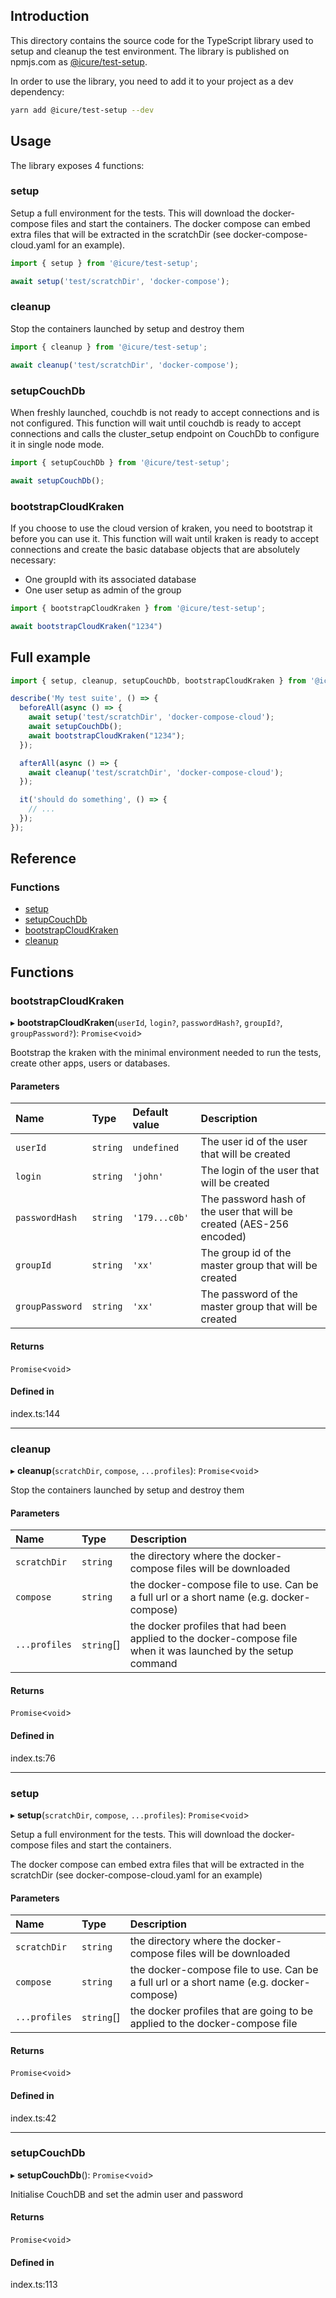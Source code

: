 ## Introduction

This directory contains the source code for the TypeScript library used to setup and cleanup the test environment.
The library is published on npmjs.com as [@icure/test-setup](https://www.npmjs.com/package/@icure/test-setup).

In order to use the library, you need to add it to your project as a dev dependency:

```bash
yarn add @icure/test-setup --dev
```

## Usage

The library exposes 4 functions:

### setup

Setup a full environment for the tests. This will download the docker-compose files and start the containers.
The docker compose can embed extra files that will be extracted in the scratchDir (see docker-compose-cloud.yaml for an example).

```typescript
import { setup } from '@icure/test-setup';

await setup('test/scratchDir', 'docker-compose');
```

### cleanup

Stop the containers launched by setup and destroy them

```typescript
import { cleanup } from '@icure/test-setup';

await cleanup('test/scratchDir', 'docker-compose');
```

### setupCouchDb

When freshly launched, couchdb is not ready to accept connections and is not configured. This function will wait until couchdb is ready to accept connections and calls the cluster_setup endpoint on CouchDb to configure it in single node mode.

```typescript
import { setupCouchDb } from '@icure/test-setup';

await setupCouchDb();
```

### bootstrapCloudKraken

If you choose to use the cloud version of kraken, you need to bootstrap it before you can use it.
This function will wait until kraken is ready to accept connections and create the basic database objects that are absolutely necessary:

* One groupId with its associated database
* One user setup as admin of the group

```typescript
import { bootstrapCloudKraken } from '@icure/test-setup';

await bootstrapCloudKraken("1234")
```

## Full example

```typescript
import { setup, cleanup, setupCouchDb, bootstrapCloudKraken } from '@icure/test-setup';

describe('My test suite', () => {
  beforeAll(async () => {
    await setup('test/scratchDir', 'docker-compose-cloud');
    await setupCouchDb();
    await bootstrapCloudKraken("1234");
  });

  afterAll(async () => {
    await cleanup('test/scratchDir', 'docker-compose-cloud');
  });

  it('should do something', () => {
    // ...
  });
});
```

## Reference

### Functions

- [setup](README.md#setup)
- [setupCouchDb](README.md#setupcouchdb)
- [bootstrapCloudKraken](README.md#bootstrapcloudkraken)
- [cleanup](README.md#cleanup)

## Functions

### bootstrapCloudKraken

▸ **bootstrapCloudKraken**(`userId`, `login?`, `passwordHash?`, `groupId?`, `groupPassword?`): `Promise`<`void`>

Bootstrap the kraken with the minimal environment needed to run the tests, create other apps, users or databases.

#### Parameters

| Name            | Type     | Default value | Description                                                          |
|:----------------|:---------|:--------------|:---------------------------------------------------------------------|
| `userId`        | `string` | `undefined`   | The user id of the user that will be created                         |
| `login`         | `string` | `'john'`      | The login of the user that will be created                           |
| `passwordHash`  | `string` | `'179...c0b'` | The password hash of the user that will be created (AES-256 encoded) |
| `groupId`       | `string` | `'xx'`        | The group id of the master group that will be created                |
| `groupPassword` | `string` | `'xx'`        | The password of the master group that will be created                |

#### Returns

`Promise`<`void`>

#### Defined in

index.ts:144

___

### cleanup

▸ **cleanup**(`scratchDir`, `compose`, `...profiles`): `Promise`<`void`>

Stop the containers launched by setup and destroy them

#### Parameters

| Name          | Type       | Description                                                                                                    |
|:--------------|:-----------|:---------------------------------------------------------------------------------------------------------------|
| `scratchDir`  | `string`   | the directory where the docker-compose files will be downloaded                                                |
| `compose`     | `string`   | the docker-compose file to use. Can be a full url or a short name (e.g. docker-compose)                        |
| `...profiles` | `string`[] | the docker profiles that had been applied to the docker-compose file when it was launched by the setup command |

#### Returns

`Promise`<`void`>

#### Defined in

index.ts:76

___

### setup

▸ **setup**(`scratchDir`, `compose`, `...profiles`): `Promise`<`void`>

Setup a full environment for the tests. This will download the docker-compose files and start the containers.

The docker compose can embed extra files that will be extracted in the scratchDir (see docker-compose-cloud.yaml for an example)

#### Parameters

| Name          | Type       | Description                                                                             |
|:--------------|:-----------|:----------------------------------------------------------------------------------------|
| `scratchDir`  | `string`   | the directory where the docker-compose files will be downloaded                         |
| `compose`     | `string`   | the docker-compose file to use. Can be a full url or a short name (e.g. docker-compose) |
| `...profiles` | `string`[] | the docker profiles that are going to be applied to the docker-compose file             |

#### Returns

`Promise`<`void`>

#### Defined in

index.ts:42

___

### setupCouchDb

▸ **setupCouchDb**(): `Promise`<`void`>

Initialise CouchDB and set the admin user and password

#### Returns

`Promise`<`void`>

#### Defined in

index.ts:113
